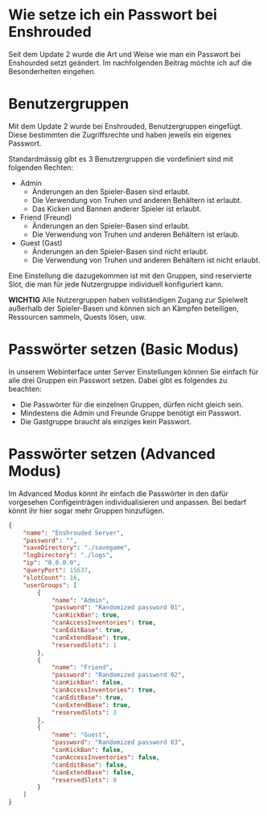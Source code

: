 # Wie setze ich ein Passwort bei Enshrouded
Seit dem Update 2 wurde die Art und Weise wie man ein Passwort bei Enshourded setzt geändert. Im nachfolgenden Beitrag möchte ich auf die Besonderheiten eingehen.

# Benutzergruppen
Mit dem Update 2 wurde bei Enshrouded, Benutzergruppen eingefügt. Diese bestimmten die Zugriffsrechte und haben jeweils ein eigenes Passwort.

Standardmässig gibt es 3 Benutzergruppen die vordefiniert sind mit folgenden Rechten:
* Admin
    * Änderungen an den Spieler-Basen sind erlaubt.
    * Die Verwendung von Truhen und anderen Behältern ist erlaubt.
    * Das Kicken und Bannen anderer Spieler ist erlaubt.
* Friend (Freund)
    * Änderungen an den Spieler-Basen sind erlaubt.
    * Die Verwendung von Truhen und anderen Behältern ist erlaub.
* Guest (Gast)
    * Änderungen an den Spieler-Basen sind nicht erlaubt.
    * Die Verwendung von Truhen und anderen Behältern ist nicht erlaubt.

Eine Einstellung die dazugekommen ist mit den Gruppen, sind reservierte Slot, die man für jede Nutzergruppe individuell konfiguriert kann.

**WICHTIG** Alle Nutzergruppen haben vollständigen Zugang zur Spielwelt außerhalb der Spieler-Basen und können sich an Kämpfen beteiligen, Ressourcen sammeln, Quests lösen, usw.

# Passwörter setzen (Basic Modus)
In unserem Webinterface unter Server Einstellungen können Sie einfach für alle drei Gruppen ein Passwort setzen. Dabei gibt es folgendes zu beachten:
* Die Passwörter für die einzelnen Gruppen, dürfen nicht gleich sein.
* Mindestens die Admin und Freunde Gruppe benötigt ein Passwort.
* Die Gastgruppe braucht als einziges kein Passwort.

# Passwörter setzen (Advanced Modus)
Im Advanced Modus könnt ihr einfach die Passwörter in den dafür vorgesehen Configeinträgen individualisieren und anpassen. Bei bedarf könnt ihr hier sogar mehr Gruppen hinzufügen.

```json
{
    "name": "Enshrouded Server",
    "password": "",
    "saveDirectory": "./savegame",
    "logDirectory": "./logs",
    "ip": "0.0.0.0",
    "queryPort": 15637,
    "slotCount": 16,
    "userGroups": [
        {
            "name": "Admin",
            "password": "Randomized password 01",
            "canKickBan": true,
            "canAccessInventories": true,
            "canEditBase": true,
            "canExtendBase": true,
            "reservedSlots": 1
        },
        {
            "name": "Friend",
            "password": "Randomized password 02",
            "canKickBan": false,
            "canAccessInventories": true,
            "canEditBase": true,
            "canExtendBase": true,
            "reservedSlots": 3
        },
        {
            "name": "Guest",
            "password": "Randomized password 03",
            "canKickBan": false,
            "canAccessInventories": false,
            "canEditBase": false,
            "canExtendBase": false,
            "reservedSlots": 0
        }
    ]
}
```